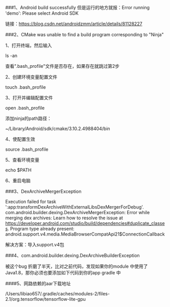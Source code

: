 ###1、Android build successfully 但是运行的地方就报：Error running 'demo': Please select Android SDK

链接：https://blog.csdn.net/androidzmm/article/details/81128227

###2、CMake was unable to find a build program corresponding to "Ninja"

1、打开终端，然后输入

ls -an

查看".bash_profile"文件是否存在，如果存在就跳过第2步


2、创建环境变量配置文件

touch .bash_profile


3、打开并编辑配置文件

open .bash_profile

添加ninja的path路径：

~/Library/Android/sdk/cmake/3.10.2.4988404/bin

4、使配置生效
  
  source .bash_profile
  
  
5、查看环境变量
  
  echo $PATH
  
6、重启电脑





###3、DexArchiveMergerException

Execution failed for task ':app:transformDexArchiveWithExternalLibsDexMergerForDebug'.
com.android.builder.dexing.DexArchiveMergerException: Error while merging dex archives: 
Learn how to resolve the issue at https://developer.android.com/studio/build/dependencies#duplicate_classes.
Program type already present: android.support.v4.media.MediaBrowserCompatApi21$ConnectionCallback

解决方案：导入support.v4包




###4、com.android.builder.dexing.DexArchiveBuilderException

被这个bug 折磨了半天，比对之前代码，发现如果你的module 中使用了 Java1.8，那你必须也要添加如下代码到你的app gradle 中





####5、网路依赖的aar下载地址

/Users/libiao657/.gradle/caches/modules-2/files-2.1/org.tensorflow/tensorflow-lite-gpu